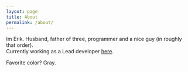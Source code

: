 ```yaml
---
layout: page
title: About
permalink: /about/
---
```

Im Erik. Husband, father of three, programmer and a nice guy (in roughly that order).  
Currently working as a Lead developer [here](https://education.lego.com/).


Favorite color? Gray. 
